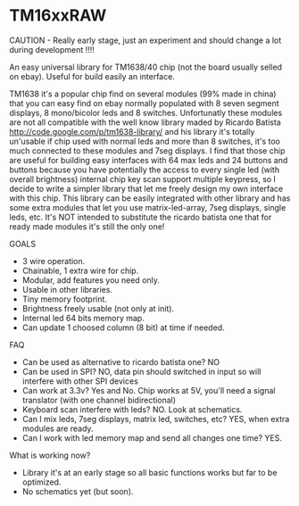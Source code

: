 TM16xxRAW
=========

CAUTION - Really early stage, just an experiment and should change a lot during development !!!!

An easy universal library for TM1638/40 chip (not the board usually selled on ebay). Useful for build easily an interface.

TM1638 it's a popular chip find on several modules (99% made in china) that you can easy find on ebay normally populated
with 8 seven segment displays, 8 mono/bicolor leds and 8 switches. Unfortunatly these modules are not all compatible with
the well know library maded by Ricardo Batista http://code.google.com/p/tm1638-library/ and his library it's totally
un'usable if chip used with normal leds and more than 8 switches, it's too much connected to these modules and 7seg displays.
I find that those chip are useful for building easy interfaces with 64 max leds and 24 buttons and buttons because you have
potentially the access to every single led (with overall brightness) internal chip key scan support multiple keypress, so I decide
to write a simpler library that let me freely design my own interface with this chip.
This library can be easily integrated with other library and has some extra modules that let you use matrix-led-array, 7seg displays,
single leds, etc. It's NOT intended to substitute the ricardo batista one that for ready made modules it's still the only one!

GOALS

  - 3 wire operation.
  - Chainable, 1 extra wire for chip.
  - Modular, add features you need only.
  - Usable in other libraries.
  - Tiny memory footprint.
  - Brightness freely usable (not only at init).
  - Internal led 64 bits memory map.
  - Can update 1 choosed column (8 bit) at time if needed.

FAQ

  - Can be used as alternative to ricardo batista one? NO
  - Can be used in SPI? NO, data pin should switched in input so will interfere with other SPI devices
  - Can work at 3.3v? Yes and No. Chip works at 5V, you'll need a signal translator (with one channel bidirectional)
  - Keyboard scan interfere with leds? NO. Look at schematics.
  - Can I mix leds, 7seg displays, matrix led, switches, etc? YES, when extra modules are ready.
  - Can I work with led memory map and send all changes one time? YES.

What is working now?

  - Library it's at an early stage so all basic functions works but far to be optimized.
  - No schematics yet (but soon).
